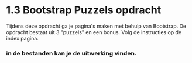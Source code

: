 # 1.3 Bootstrap Puzzels opdracht
 
Tijdens deze opdracht ga je pagina's maken met behulp van Bootstrap.
De opdracht bestaat uit 3 "puzzels" en een bonus.
Volg de instructies op de index pagina.

### in de bestanden kan je de uitwerking vinden. 
